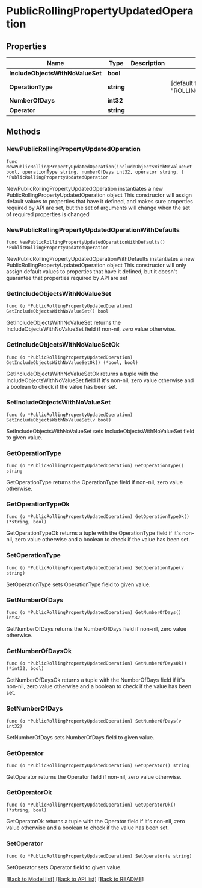 # PublicRollingPropertyUpdatedOperation

## Properties

Name | Type | Description | Notes
------------ | ------------- | ------------- | -------------
**IncludeObjectsWithNoValueSet** | **bool** |  | 
**OperationType** | **string** |  | [default to "ROLLING_PROPERTY_UPDATED"]
**NumberOfDays** | **int32** |  | 
**Operator** | **string** |  | 

## Methods

### NewPublicRollingPropertyUpdatedOperation

`func NewPublicRollingPropertyUpdatedOperation(includeObjectsWithNoValueSet bool, operationType string, numberOfDays int32, operator string, ) *PublicRollingPropertyUpdatedOperation`

NewPublicRollingPropertyUpdatedOperation instantiates a new PublicRollingPropertyUpdatedOperation object
This constructor will assign default values to properties that have it defined,
and makes sure properties required by API are set, but the set of arguments
will change when the set of required properties is changed

### NewPublicRollingPropertyUpdatedOperationWithDefaults

`func NewPublicRollingPropertyUpdatedOperationWithDefaults() *PublicRollingPropertyUpdatedOperation`

NewPublicRollingPropertyUpdatedOperationWithDefaults instantiates a new PublicRollingPropertyUpdatedOperation object
This constructor will only assign default values to properties that have it defined,
but it doesn't guarantee that properties required by API are set

### GetIncludeObjectsWithNoValueSet

`func (o *PublicRollingPropertyUpdatedOperation) GetIncludeObjectsWithNoValueSet() bool`

GetIncludeObjectsWithNoValueSet returns the IncludeObjectsWithNoValueSet field if non-nil, zero value otherwise.

### GetIncludeObjectsWithNoValueSetOk

`func (o *PublicRollingPropertyUpdatedOperation) GetIncludeObjectsWithNoValueSetOk() (*bool, bool)`

GetIncludeObjectsWithNoValueSetOk returns a tuple with the IncludeObjectsWithNoValueSet field if it's non-nil, zero value otherwise
and a boolean to check if the value has been set.

### SetIncludeObjectsWithNoValueSet

`func (o *PublicRollingPropertyUpdatedOperation) SetIncludeObjectsWithNoValueSet(v bool)`

SetIncludeObjectsWithNoValueSet sets IncludeObjectsWithNoValueSet field to given value.


### GetOperationType

`func (o *PublicRollingPropertyUpdatedOperation) GetOperationType() string`

GetOperationType returns the OperationType field if non-nil, zero value otherwise.

### GetOperationTypeOk

`func (o *PublicRollingPropertyUpdatedOperation) GetOperationTypeOk() (*string, bool)`

GetOperationTypeOk returns a tuple with the OperationType field if it's non-nil, zero value otherwise
and a boolean to check if the value has been set.

### SetOperationType

`func (o *PublicRollingPropertyUpdatedOperation) SetOperationType(v string)`

SetOperationType sets OperationType field to given value.


### GetNumberOfDays

`func (o *PublicRollingPropertyUpdatedOperation) GetNumberOfDays() int32`

GetNumberOfDays returns the NumberOfDays field if non-nil, zero value otherwise.

### GetNumberOfDaysOk

`func (o *PublicRollingPropertyUpdatedOperation) GetNumberOfDaysOk() (*int32, bool)`

GetNumberOfDaysOk returns a tuple with the NumberOfDays field if it's non-nil, zero value otherwise
and a boolean to check if the value has been set.

### SetNumberOfDays

`func (o *PublicRollingPropertyUpdatedOperation) SetNumberOfDays(v int32)`

SetNumberOfDays sets NumberOfDays field to given value.


### GetOperator

`func (o *PublicRollingPropertyUpdatedOperation) GetOperator() string`

GetOperator returns the Operator field if non-nil, zero value otherwise.

### GetOperatorOk

`func (o *PublicRollingPropertyUpdatedOperation) GetOperatorOk() (*string, bool)`

GetOperatorOk returns a tuple with the Operator field if it's non-nil, zero value otherwise
and a boolean to check if the value has been set.

### SetOperator

`func (o *PublicRollingPropertyUpdatedOperation) SetOperator(v string)`

SetOperator sets Operator field to given value.



[[Back to Model list]](../README.md#documentation-for-models) [[Back to API list]](../README.md#documentation-for-api-endpoints) [[Back to README]](../README.md)


